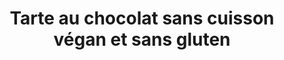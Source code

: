 ---
auteur: Ça vaulx le détour
categories:
- Tarte (sucrée)
check: Oui
checkAlwaysOk: false
cuisson: Non
draft: false
ingredients:
  lof:
  - quantite: 250
    title: Crème soja
    unit: ml
  - quantite: 50
    title: huile de tournesol
    unit: ml
  - quantite: 75
    title: huile de coco
    unit: ml
  sucres:
  - quantite: 20
    title: Glucose
    unit: grammes
  - quantite: 250
    title: Chocolat noir patissier 70p100
    unit: grammes
  - quantite: 150
    title: Cornflakes (sans gluten)
    unit: grammes
  - quantite: 200
    title: Biscuit vegan et sans gluten
    unit: grammes
layout: recettes
materiel:
- Gastro 1/1 (Normaux)
plate: 12
preparation: '* Biscuit : Réduire les biscuits et les corn flakes en poudre. Puis,
  ajouter l’huile coco fondue. Bien tasser le mélange au fond du moule et réserver
  au frais au moins une heure.



  * Appareil : Faire chauffer huile de tournesol, crème soja et glucose. Verser sur
  chocolat concassé.




  * Laisser refroidir, placer au frigo. Pour démouler, poser le plat cinq seconde
  dans un bain marie.'
publishDate: 2024-06-18 11:58:00+00:00
regime:
- vegetarien
- vegan
- sans-gluten
- sans-lactose
region: ''
temperature: Froid
title: Tarte au chocolat sans cuisson végan et sans gluten
type: dessert
---